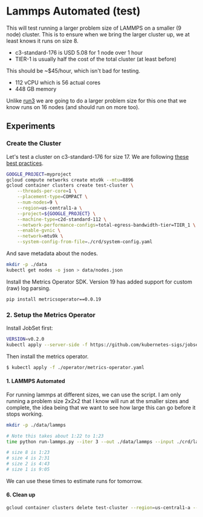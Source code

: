 # Lammps Automated (test)

This will test running a larger problem size of LAMMPS on a smaller (9 node) cluster. This
is to ensure when we bring the larger cluster up, we at least knows it runs on size 8.

 - c3-standard-176 is USD 5.08 for 1 node over 1 hour
 - TIER-1 is usually half the cost of the total cluster (at least before)
 
This should be ~$45/hour, which isn't bad for testing.

 - 112 vCPU which is 56 actual cores
 - 448 GB memory

Unlike [run3](../run3) we are going to do a larger problem size for this one that we know runs on 16 nodes (and should run on more too).

## Experiments

### Create the Cluster

Let's test a cluster on c3-standard-176 for size 17.
We are following [these best practices](https://cloud.google.com/architecture/best-practices-for-using-mpi-on-compute-engine).

```bash
GOOGLE_PROJECT=myproject
gcloud compute networks create mtu9k --mtu=8896 
gcloud container clusters create test-cluster \
    --threads-per-core=1 \
    --placement-type=COMPACT \
    --num-nodes=9 \
    --region=us-central1-a \
    --project=${GOOGLE_PROJECT} \
    --machine-type=c2d-standard-112 \
    --network-performance-configs=total-egress-bandwidth-tier=TIER_1 \
    --enable-gvnic \
    --network=mtu9k \
    --system-config-from-file=./crd/system-config.yaml
```

And save metadata about the nodes.

```bash
mkdir -p ./data
kubectl get nodes -o json > data/nodes.json
```

Install the Metrics Operator SDK. Version 19 has added support for custom (raw) log parsing.

```bash
pip install metricsoperator==0.0.19
```

### 2. Setup the Metrics Operator

Install JobSet first:

```bash
VERSION=v0.2.0
kubectl apply --server-side -f https://github.com/kubernetes-sigs/jobset/releases/download/$VERSION/manifests.yaml
```

Then install the metrics operator. 

```bash
$ kubectl apply -f ./operator/metrics-operator.yaml
```

#### 1. LAMMPS Automated

For running lammps at different sizes, we can use the script. I am only running a problem size 2x2x2 that
I know will run at the smaller sizes and complete, the idea being that we want to see how large this
can go before it stops working.


```bash
mkdir -p ./data/lammps

# Note this takes about 1:22 to 1:23
time python run-lammps.py --iter 3 --out ./data/lammps --input ./crd/lammps/lammps-small-8.yaml --sleep 5   5 seconds each 

# size 8 is 1:23
# size 4 is 2:31
# size 2 is 4:43
# size 1 is 9:05
```

We can use these times to estimate runs for tomorrow.

#### 6. Clean up

```bash
gcloud container clusters delete test-cluster --region=us-central1-a --quiet
```

